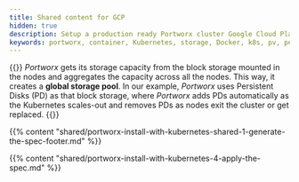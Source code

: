 ```yaml
---
title: Shared content for GCP
hidden: true
description: Setup a production ready Portworx cluster Google Cloud Platform (GCP).
keywords: portworx, container, Kubernetes, storage, Docker, k8s, pv, persistent disk, gke, gce
---
```


{{<info>}}
_Portworx_ gets its storage capacity from the block storage mounted in the nodes and aggregates the capacity across all the nodes. This way, it creates a **global storage pool**. In our example, _Portworx_ uses Persistent Disks (PD) as that block storage, where _Portworx_ adds PDs automatically as the Kubernetes scales-out and removes PDs as nodes exit the cluster or get replaced.
{{</info>}}

{{% content "shared/portworx-install-with-kubernetes-shared-1-generate-the-spec-footer.md" %}}

{{% content "shared/portworx-install-with-kubernetes-4-apply-the-spec.md" %}}
